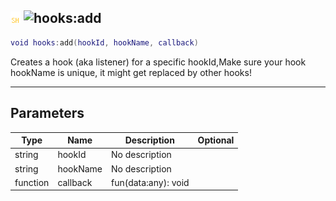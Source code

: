 ## ![shared](../../.gitbook/assets/shared.png) ![hooks](./readme/hooks "mention"):add

```lua
void hooks:add(hookId, hookName, callback)
```

Creates a hook (aka listener) for a specific hookId,Make sure your hook hookName is unique, it might get replaced by other hooks!

------
## Parameters

| Type   | Name | Description | Optional |
| ------ | ---- | ----------- | -------: |
| string | hookId | No description |  |
| string | hookName | No description |  |
| function | callback | fun(data:any): void |  |

